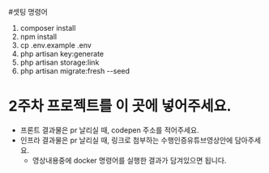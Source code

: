 #셋팅 명령어
1. composer install
2. npm install
3. cp .env.example .env
4. php artisan key:generate
5. php artisan storage:link
6. php artisan migrate:fresh --seed

# 2주차 프로젝트를 이 곳에 넣어주세요.
- 프론트 결과물은 pr 날리실 때, codepen 주소를 적어주세요.
- 인프라 결과물은 pr 날리실 때, 링크로 첨부하는 수행인증유튜브영상안에 담아주세요.
  - 영상내용중에 docker 명령어를 실행한 결과가 담겨있으면 됩니다.